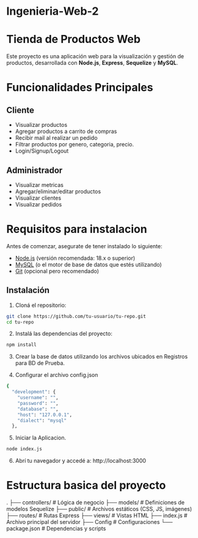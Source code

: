 # Ingenieria-Web-2
# Tienda de Productos Web

Este proyecto es una aplicación web para la visualización y gestión de productos, desarrollada con **Node.js**, **Express**, **Sequelize** y **MySQL**. 

# Funcionalidades Principales

## Cliente
- Visualizar productos
- Agregar productos a carrito de compras
- Recibir mail al realizar un pedido
- Filtrar productos por genero, categoria, precio.
- Login/Signup/Logout
## Administrador
- Visualizar metricas
- Agregar/eliminar/editar productos
- Visualizar clientes
- Visualizar pedidos

# Requisitos para instalacion

Antes de comenzar, asegurate de tener instalado lo siguiente:

- [Node.js](https://nodejs.org/) (versión recomendada: 18.x o superior)
- [MySQL](https://www.mysql.com/) (o el motor de base de datos que estés utilizando)
- [Git](https://git-scm.com/) (opcional pero recomendado)

## Instalación

1. Cloná el repositorio:

```bash
git clone https://github.com/tu-usuario/tu-repo.git
cd tu-repo
```

2. Instalá las dependencias del proyecto:
```bash
npm install
```
3. Crear la base de datos utilizando los archivos ubicados en Registros para BD de Prueba.

4. Configurar el archivo config.json
```bash
{
  "development": {
    "username": "",
    "password": "",
    "database": "",
    "host": "127.0.0.1",
    "dialect": "mysql"
  },
```

5. Iniciar la Aplicacion.
```bash
node index.js
```

6. Abrí tu navegador y accedé a: http://localhost:3000


# Estructura basica del proyecto 
.
├── controllers/        # Lógica de negocio
├── models/             # Definiciones de modelos Sequelize
├── public/             # Archivos estáticos (CSS, JS, imágenes)
├── routes/             # Rutas Express
├── views/              # Vistas HTML
├── index.js            # Archivo principal del servidor
├── Config              # Configuraciones
└── package.json        # Dependencias y scripts
  

